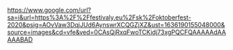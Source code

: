 https://www.google.com/url?sa=i&url=https%3A%2F%2Ffestivaly.eu%2Fsk%2Foktoberfest-2020&psig=AOvVaw3DqjJUd6AynswrXCQGZjXZ&ust=1636190155048000&source=images&cd=vfe&ved=0CAsQjRxqFwoTCKidj73xgPQCFQAAAAAdAAAAABAD
